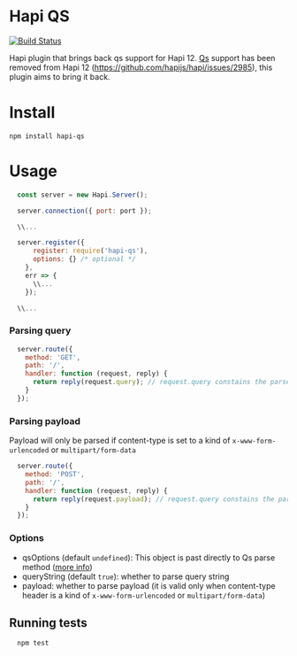 # Hapi QS

[![Build Status](https://travis-ci.org/daf-spr/hapi-qs.svg?branch=master)](https://travis-ci.org/daf-spr/hapi-qs)

Hapi plugin that brings back qs support for Hapi 12.
[Qs](https://github.com/ljharb/qs) support has been removed from Hapi 12 (https://github.com/hapijs/hapi/issues/2985), this plugin aims to bring it back.

Install
=======
```
npm install hapi-qs
```

Usage
=====
```javascript
  const server = new Hapi.Server();

  server.connection({ port: port });

  \\...

  server.register({
      register: require('hapi-qs'),
      options: {} /* optional */
    },
    err => {
      \\...
    });

  \\...
```

### Parsing query

```javascript
  server.route({
    method: 'GET',
    path: '/',
    handler: function (request, reply) {
      return reply(request.query); // request.query constains the parsed values
    }
  });
```

### Parsing payload
Payload will only be parsed if content-type is set to a kind of `x-www-form-urlencoded` or `multipart/form-data`

```javascript
  server.route({
    method: 'POST',
    path: '/',
    handler: function (request, reply) {
      return reply(request.payload); // request.query constains the parsed values
    }
  });
```

### Options
  * qsOptions (default `undefined`): This object is past directly to Qs parse method ([more info](https://github.com/ljharb/qs))
  * queryString (default `true`): whether to parse query string
  * payload: whether to parse payload (it is valid only when content-type header is a kind of `x-www-form-urlencoded` or `multipart/form-data`)


## Running tests
```
  npm test
```

